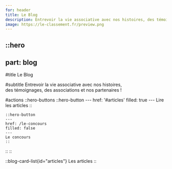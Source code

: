 ```yaml
---
for: header
title: Le Blog
description: Entrevoir la vie associative avec nos histoires, des témoignages, des associations et nos partenaires !
image: https://le-classement.fr/preview.png
---
```


::hero
---
part: blog
---

#title
Le Blog

#subtitle
Entrevoir la vie associative avec nos histoires,<br /> des témoignages, des associations et nos partenaires !

#actions
  ::hero-buttons
    ::hero-button
    ---
    href: '#articles'
    filled: true
    ---
    Lire les articles
    ::

    ::hero-button
    ---
    href: /le-concours
    filled: false
    ---
    Le concours
    ::
  ::
::

::blog-card-list{id="articles"}
Les articles
::
